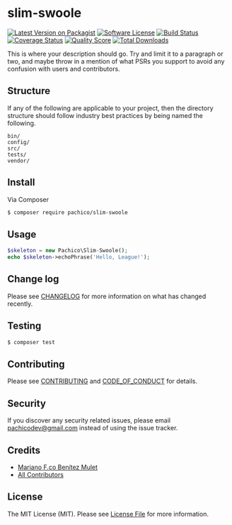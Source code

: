 # slim-swoole

[![Latest Version on Packagist][ico-version]][link-packagist]
[![Software License][ico-license]](LICENSE.md)
[![Build Status][ico-travis]][link-travis]
[![Coverage Status][ico-scrutinizer]][link-scrutinizer]
[![Quality Score][ico-code-quality]][link-code-quality]
[![Total Downloads][ico-downloads]][link-downloads]

This is where your description should go. Try and limit it to a paragraph or two, and maybe throw in a mention of what
PSRs you support to avoid any confusion with users and contributors.

## Structure

If any of the following are applicable to your project, then the directory structure should follow industry best practices by being named the following.

```
bin/
config/
src/
tests/
vendor/
```


## Install

Via Composer

``` bash
$ composer require pachico/slim-swoole
```

## Usage

``` php
$skeleton = new Pachico\Slim-Swoole();
echo $skeleton->echoPhrase('Hello, League!');
```

## Change log

Please see [CHANGELOG](CHANGELOG.md) for more information on what has changed recently.

## Testing

``` bash
$ composer test
```

## Contributing

Please see [CONTRIBUTING](CONTRIBUTING.md) and [CODE_OF_CONDUCT](CODE_OF_CONDUCT.md) for details.

## Security

If you discover any security related issues, please email pachicodev@gmail.com instead of using the issue tracker.

## Credits

- [Mariano F.co Benítez Mulet][link-author]
- [All Contributors][link-contributors]

## License

The MIT License (MIT). Please see [License File](LICENSE.md) for more information.

[ico-version]: https://img.shields.io/packagist/v/pachico/slim-swoole.svg?style=flat-square
[ico-license]: https://img.shields.io/badge/license-MIT-brightgreen.svg?style=flat-square
[ico-travis]: https://img.shields.io/travis/pachico/slim-swoole/master.svg?style=flat-square
[ico-scrutinizer]: https://img.shields.io/scrutinizer/coverage/g/pachico/slim-swoole.svg?style=flat-square
[ico-code-quality]: https://img.shields.io/scrutinizer/g/pachico/slim-swoole.svg?style=flat-square
[ico-downloads]: https://img.shields.io/packagist/dt/pachico/slim-swoole.svg?style=flat-square

[link-packagist]: https://packagist.org/packages/pachico/slim-swoole
[link-travis]: https://travis-ci.org/pachico/slim-swoole
[link-scrutinizer]: https://scrutinizer-ci.com/g/pachico/slim-swoole/code-structure
[link-code-quality]: https://scrutinizer-ci.com/g/pachico/slim-swoole
[link-downloads]: https://packagist.org/packages/pachico/slim-swoole
[link-author]: https://github.com/pachico
[link-contributors]: ../../contributors
